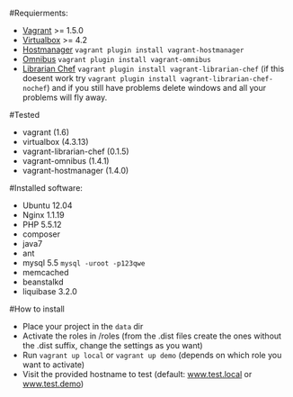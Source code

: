 #Requierments:

* [Vagrant](http://www.vagrantup.com/) >= 1.5.0
* [Virtualbox](https://www.virtualbox.org/) >= 4.2 
* [Hostmanager](https://github.com/smdahlen/vagrant-hostmanager) `vagrant plugin install vagrant-hostmanager`
* [Omnibus](https://github.com/schisamo/vagrant-omnibus) `vagrant plugin install vagrant-omnibus`
* [Librarian Chef](https://github.com/jimmycuadra/vagrant-librarian-chef) `vagrant plugin install vagrant-librarian-chef` (if this doesent work try `vagrant plugin install vagrant-librarian-chef-nochef`) and if you still have problems delete windows and all your problems will fly away.


#Tested 
* vagrant (1.6)
* virtualbox (4.3.13)
* vagrant-librarian-chef (0.1.5)
* vagrant-omnibus (1.4.1)
* vagrant-hostmanager (1.4.0)

#Installed software:
* Ubuntu 12.04
* Nginx 1.1.19
* PHP 5.5.12
* composer
* java7
* ant
* mysql 5.5  `mysql -uroot -p123qwe`
* memcached
* beanstalkd
* liquibase 3.2.0

#How to install
- Place your project in the `data` dir
- Activate the roles in /roles (from the .dist files create the ones without the .dist suffix, change the settings as you want)
- Run `vagrant up local` or `vagrant up demo` (depends on which role you want to activate) 
- Visit the provided hostname to test (default: www.test.local or www.test.demo)
